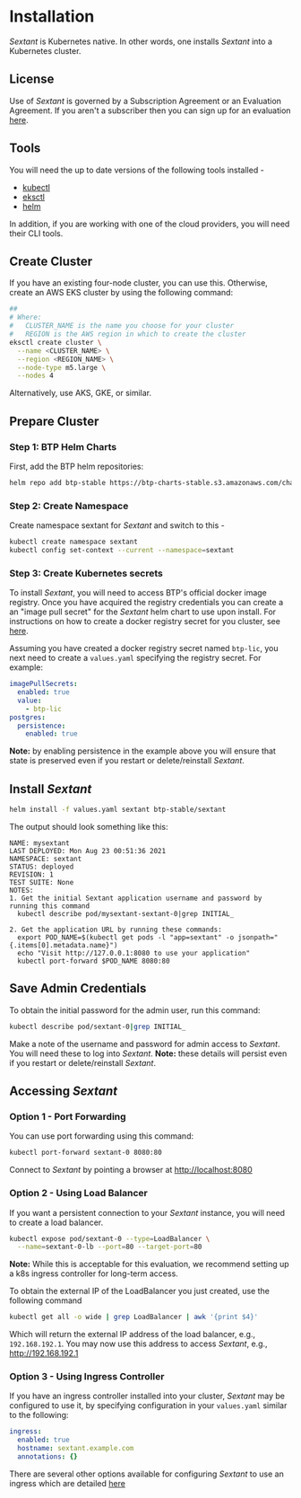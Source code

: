 # Installation

_Sextant_ is Kubernetes native. In other words, one installs _Sextant_ into a
Kubernetes cluster.

## License

Use of _Sextant_ is governed by a Subscription Agreement or an
Evaluation Agreement. If you aren't a subscriber then you can sign up for an
evaluation [here](https://www.blockchaintp.com/sextant/evaluation).

## Tools

You will need the up to date versions of the following tools installed -

* [kubectl](https://kubernetes.io/docs/tasks/tools/#kubectl)
* [eksctl](https://eksctl.io/introduction/#installation)
* [helm](https://helm.sh/docs/intro/install/)

In addition, if you are working with one of the cloud providers, you will need
their CLI tools.

## Create Cluster

If you have an existing four-node cluster, you can use this. Otherwise, create
an AWS EKS cluster by using the following command:

```bash
##
# Where:
#   CLUSTER_NAME is the name you choose for your cluster
#   REGION is the AWS region in which to create the cluster
eksctl create cluster \
  --name <CLUSTER_NAME> \
  --region <REGION_NAME> \
  --node-type m5.large \
  --nodes 4
```

Alternatively, use AKS, GKE, or similar.

## Prepare Cluster

### Step 1: BTP Helm Charts

First, add the BTP helm repositories:

```bash
helm repo add btp-stable https://btp-charts-stable.s3.amazonaws.com/charts/
```

### Step 2: Create Namespace

Create namespace sextant for _Sextant_ and switch to this -

```bash
kubectl create namespace sextant
kubectl config set-context --current --namespace=sextant
```

### Step 3: Create Kubernetes secrets

To install _Sextant_, you will need to access BTP's official docker image
registry.  Once you have acquired the registry credentials you can create a
an "image pull secret" for the _Sextant_ helm chart to use upon install.  For
instructions on how to create a docker registry secret for you cluster, see
[here](https://docs.aws.amazon.com/eks/latest/userguide/create-cluster-secrets.html#create-cluster-secrets-imagepullsecret).

Assuming you have created a docker registry secret named `btp-lic`, you next
need to create a `values.yaml` specifying the registry secret.  For example:

```yaml
imagePullSecrets:
  enabled: true
  value:
    - btp-lic
postgres:
  persistence:
    enabled: true
```

__Note:__ by enabling persistence in the example above you will ensure that
state is preserved even if you restart or delete/reinstall
_Sextant_.

## Install _Sextant_

```bash
helm install -f values.yaml sextant btp-stable/sextant
```

The output should look something like this:

```text
NAME: mysextant
LAST DEPLOYED: Mon Aug 23 00:51:36 2021
NAMESPACE: sextant
STATUS: deployed
REVISION: 1
TEST SUITE: None
NOTES:
1. Get the initial Sextant application username and password by running this command
  kubectl describe pod/mysextant-sextant-0|grep INITIAL_

2. Get the application URL by running these commands:
  export POD_NAME=$(kubectl get pods -l "app=sextant" -o jsonpath="{.items[0].metadata.name}")
  echo "Visit http://127.0.0.1:8080 to use your application"
  kubectl port-forward $POD_NAME 8080:80
```

## Save Admin Credentials

To obtain the initial password for the admin user, run this command:

```bash
kubectl describe pod/sextant-0|grep INITIAL_
```

Make a note of the username and password for admin access to
_Sextant_. You will need these to log into _Sextant_.
__Note:__ these details will persist even if you restart or delete/reinstall
_Sextant_.

## Accessing _Sextant_

### Option 1 - Port Forwarding

You can use port forwarding using this command:

```bash
kubectl port-forward sextant-0 8080:80
```

Connect to _Sextant_ by pointing a browser at <http://localhost:8080>

### Option 2 - Using Load Balancer

If you want a persistent connection to your _Sextant_ instance, you
will need to create a load balancer.

```bash
kubectl expose pod/sextant-0 --type=LoadBalancer \
  --name=sextant-0-lb --port=80 --target-port=80
```

__Note:__ While this is acceptable for this evaluation, we recommend setting up
a k8s ingress controller for long-term access.

To obtain the external IP of the LoadBalancer you just created, use the
following command

```bash
kubectl get all -o wide | grep LoadBalancer | awk '{print $4}'
```

Which will return the external IP address of the load balancer, e.g.,
`192.168.192.1`. You may now use this address to access _Sextant_, e.g.,
<http://192.168.192.1>

### Option 3 - Using Ingress Controller

If you have an ingress controller installed into your cluster, _Sextant_ may be
configured to use it, by specifying configuration in your `values.yaml` similar
to the following:

```yaml
ingress:
  enabled: true
  hostname: sextant.example.com
  annotations: {}
```

There are several other options available for configuring _Sextant_ to use an
ingress which are detailed [here](README.md)
